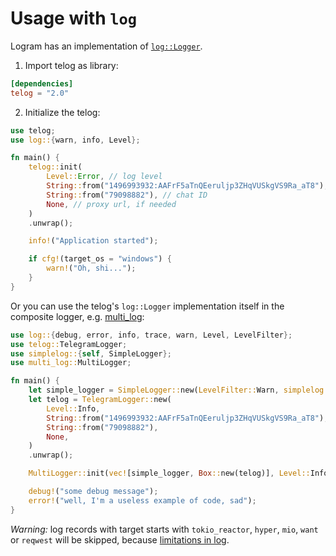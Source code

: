 # Usage with `log`

Logram has an implementation of [`log::Logger`](https://crates.io/crates/log).

1. Import telog as library:

```toml
[dependencies]
telog = "2.0"
```

2. Initialize the telog:

```rust
use telog;
use log::{warn, info, Level};

fn main() {
    telog::init(
        Level::Error, // log level
        String::from("1496993932:AAFrF5aTnQEeruljp3ZHqVUSkgVS9Ra_aT8"), // bot token
        String::from("79098882"), // chat ID
        None, // proxy url, if needed
    )
    .unwrap();

    info!("Application started");

    if cfg!(target_os = "windows") {
        warn!("Oh, shi...");
    }
}
```

Or you can use the telog's `log::Logger` implementation itself in the composite logger, e.g. [multi_log](https://crates.io/crates/multi_log):

```rust
use log::{debug, error, info, trace, warn, Level, LevelFilter};
use telog::TelegramLogger;
use simplelog::{self, SimpleLogger};
use multi_log::MultiLogger;

fn main() {
    let simple_logger = SimpleLogger::new(LevelFilter::Warn, simplelog::Config::default());
    let telog = TelegramLogger::new(
        Level::Info,
        String::from("1496993932:AAFrF5aTnQEeruljp3ZHqVUSkgVS9Ra_aT8"),
        String::from("79098882"),
        None,
    )
    .unwrap();

    MultiLogger::init(vec![simple_logger, Box::new(telog)], Level::Info).unwrap();

    debug!("some debug message");
    error!("well, I'm a useless example of code, sad");
}
```

_Warning:_ log records with target starts with `tokio_reactor`, `hyper`, `mio`, `want` or `reqwest` will be skipped, because [limitations in log](https://github.com/rust-lang/log/issues/312).
